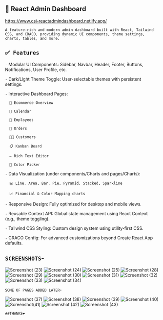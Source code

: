 ## 🚀 React Admin Dashboard
https://www.csi-reactadmindashboard.netlify.app/

`A feature-rich and modern admin dashboard built with React, Tailwind CSS, and CRACO, providing dynamic UI components, theme settings, charts, tables, and more.`

## `✅ Features`
`-` Modular UI Components: Sidebar, Navbar, Header, Footer, Buttons, Notifications, User Profile, etc.

`-` Dark/Light Theme Toggle: User-selectable themes with persistent settings.

`-` Interactive Dashboard Pages:

      🛒 Ecommerce Overview
      
      📅 Calendar
      
      👥 Employees
      
      🧾 Orders
      
      🧑‍💼 Customers
      
      📋 Kanban Board
      
      ✏️ Rich Text Editor
      
      🎨 Color Picker

`-` Data Visualization (under components/Charts and pages/Charts):

      📊 Line, Area, Bar, Pie, Pyramid, Stacked, Sparkline
      
      📈 Financial & Color Mapping charts

`-` Responsive Design: Fully optimized for desktop and mobile views.

`-` Reusable Context API: Global state management using React Context (e.g., theme toggling).

`-` Tailwind CSS Styling: Custom design system using utility-first CSS.

`-` CRACO Config: For advanced customizations beyond Create React App defaults.

## `SCREENSHOTS`-

![Screenshot (23)](https://github.com/user-attachments/assets/26273601-772f-4e5d-a900-413c1af8c216)
![Screenshot (24)](https://github.com/user-attachments/assets/f33dd527-9fc4-40c8-b368-fc3888f4c138)
![Screenshot (25)](https://github.com/user-attachments/assets/f729c715-9657-4d70-8453-4ee943b5a052)
![Screenshot (28)](https://github.com/user-attachments/assets/1530598a-3e12-4105-8e4a-a1c1e06daaea)
![Screenshot (29)](https://github.com/user-attachments/assets/236f20d2-5dfe-476d-ae1b-f81857022300)
![Screenshot (30)](https://github.com/user-attachments/assets/6dbcaec1-692b-4551-b2cd-15c0fc9edc5f)
![Screenshot (31)](https://github.com/user-attachments/assets/b9a6732c-6eb2-4f41-a746-e41a27b54a29)
![Screenshot (32)](https://github.com/user-attachments/assets/f357efb9-3757-4e5f-b941-b75556608b77)
![Screenshot (33)](https://github.com/user-attachments/assets/d8e3789b-abef-4a1b-8676-3b16eb59ddec)
![Screenshot (34)](https://github.com/user-attachments/assets/b2e01e5e-adc5-457d-9cb3-bdf710cbbdd2)

`SOME OF PAGES ADDED LATER`-

![Screenshot (37)](https://github.com/user-attachments/assets/0b53f368-a8d5-43ec-b48c-641e5bd713d4)
![Screenshot (38)](https://github.com/user-attachments/assets/0e30ec21-de54-4ba5-a241-d91e0c63fd95)
![Screenshot (39)](https://github.com/user-attachments/assets/c1086baf-455d-4f33-8888-8644dc634540)
![Screenshot (40)](https://github.com/user-attachments/assets/7d987507-c218-428f-bf46-714e42debbf6)
![Screenshot(41)](https://github.com/user-attachments/assets/b34a4fdf-d679-48f2-8a18-df7698b3cc27)
![Screenshot (42)](https://github.com/user-attachments/assets/e5118a16-b36d-4728-ada5-2b883ed6542e)
![Screenshot (43)](https://github.com/user-attachments/assets/9326b539-184c-450c-af91-498b5030fd09)

`##THANKS❤`
